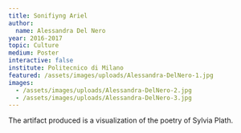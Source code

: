 ```yaml
---
title: Sonifiyng Ariel
author:
  name: Alessandra Del Nero
year: 2016-2017
topic: Culture
medium: Poster
interactive: false
institute: Politecnico di Milano
featured: /assets/images/uploads/Alessandra-DelNero-1.jpg
images:
  - /assets/images/uploads/Alessandra-DelNero-2.jpg
  - /assets/images/uploads/Alessandra-DelNero-3.jpg
---
```

The artifact produced is a visualization of the poetry of
Sylvia Plath. 
